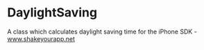 DaylightSaving
==============

A class which calculates daylight saving time for the iPhone SDK - www.shakeyourapp.net
